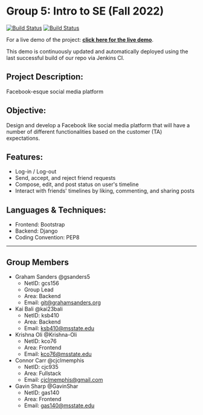 # Group 5: Intro to SE (Fall 2022)

[![Build Status](https://build.rvnx.org/buildStatus/icon?job=Group_5_Project&subject=Build+Staus%3A)](https://build.rvnx.org/job/Group_5_Project/)
[![Build Status](https://build.rvnx.org/buildStatus/icon?job=Group_5_Project&subject=Last+Commit+%5B%23Job+Number%5D&status=%24%7BdisplayName%7D)](https://build.rvnx.org/job/Group_5_Project/)

For a live demo of the project: **[click here for the live demo](https://eden.rvnx.org:9192/)**.

This demo is continuously updated and automatically deployed using the last successful build of our repo via Jenkins CI.

## Project Description:
Facebook-esque social media platform
## Objective:
Design  and  develop  a  Facebook  like  social  media  platform  that  will  have  a  number  of 
different functionalities based on the customer (TA) expectations. 
## Features:
* Log-in / Log-out
* Send, accept, and reject friend requests
* Compose, edit, and post status on user's timeline
* Interact with friends' timelines by liking, commenting, and sharing posts
## Languages & Techniques:
* Frontend: Bootstrap
* Backend: Django
* Coding Convention: PEP8
---
## Group Members
* Graham Sanders @gsanders5
  - NetID: gcs156
  - Group Lead
  - Area: Backend
  - Email: git@grahamsanders.org
* Kai Bali @kai23bali
  - NetID: ksb410
  - Area: Backend
  - Email: ksb410@msstate.edu
* Krishna Oli @Krishna-Oli
  - NetID: kco76
  - Area: Frontend
  - Email: kco76@msstate.edu
* Connor Carr @cjclmemphis
  - NetID: cjc935
  - Area: Fullstack
  - Email: cjclmemphis@gmail.com
* Gavin Sharp @GavinShar
  - NetID: gas140
  - Area: Frontend
  - Email: gas140@msstate.edu
